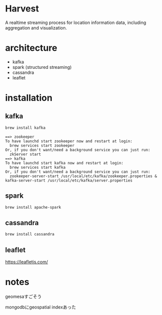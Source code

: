 # Harvest

A realtime streaming process for location information data, including aggregation and visualization.


# architecture

* kafka
* spark (structured streaming)
* cassandra
* leaflet

# installation

## kafka

```bash
brew install kafka
```

```
==> zookeeper
To have launchd start zookeeper now and restart at login:
  brew services start zookeeper
Or, if you don't want/need a background service you can just run:
  zkServer start
==> kafka
To have launchd start kafka now and restart at login:
  brew services start kafka
Or, if you don't want/need a background service you can just run:
  zookeeper-server-start /usr/local/etc/kafka/zookeeper.properties & kafka-server-start /usr/local/etc/kafka/server.properties
```

## spark

```bash
brew install apache-spark
```

## cassandra

```bash
brew install cassandra
```

## leaflet

https://leafletjs.com/

# notes

geomesaすごそう

mongodbにgeospatial indexあった

